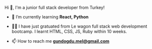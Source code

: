 

Hi 👋, 
I'm a junior full stack developer from Turkey!

- 🌱 I’m currently learning **React, Python**

- 👨‍💻 I have just gratuated from Le wagon full stack web development bootcamp. I learnt HTML, CSS, JS, Ruby within 10 weeks.

- 📫 How to reach me **gundogdu.mel@gmail.com**
